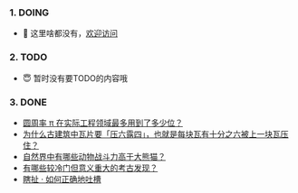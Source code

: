 ### 1. DOING
- 👋 这里啥都没有，[欢迎访问](https://fangler.github.io/)

### 2. TODO 
- 😇 暂时没有要TODO的内容哦

### 3. DONE
<!-- BLOG-POST-LIST:START -->
- [圆周率 π 在实际工程领域最多用到了多少位？](https://daily.zhihu.com/story/9762512)
- [为什么古建筑中瓦片要「压六露四」，也就是每块瓦有十分之六被上一块瓦压住？](https://daily.zhihu.com/story/9762712)
- [自然界中有哪些动物战斗力高于大熊猫？](https://daily.zhihu.com/story/9762752)
- [有哪些较冷门但意义重大的考古发现？](https://daily.zhihu.com/story/9762758)
- [瞎扯 · 如何正确地吐槽](https://daily.zhihu.com/story/9762713)
<!-- BLOG-POST-LIST:END -->
